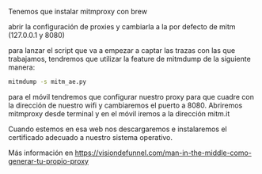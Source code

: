Tenemos que instalar mitmproxy con brew

abrir la configuración de proxies y cambiarla a la por defecto de mitm (127.0.0.1 y 8080)

para lanzar el script que va a empezar a captar las trazas con las que trabajamos, tendremos que utilizar la feature de mitmdump de la siguiente manera:

```bash
mitmdump -s mitm_ae.py
```

para el móvil tendremos que configurar nuestro proxy para que cuadre con la dirección de nuestro wifi y cambiaremos el puerto a 8080. Abriremos mitmproxy desde terminal y en el móvil iremos a la dirección mitm.it

Cuando estemos en esa web nos descargaremos e instalaremos el certificado adecuado a nuestro sistema operativo.

Más información en https://visiondefunnel.com/man-in-the-middle-como-generar-tu-propio-proxy
